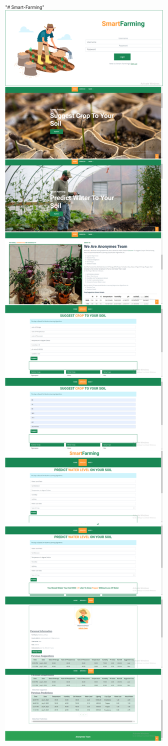 "# Smart-Farming"
<img src="tempaltes/1.png">
<img src="tempaltes/2.png">
<img src="tempaltes/3.png">
<img src="tempaltes/4.png">
<img src="tempaltes/5.png">
<img src="tempaltes/6.png">
<img src="tempaltes/7.png">
<img src="tempaltes/8.png">
<img src="tempaltes/9.png">
<img src="tempaltes/10.png">

